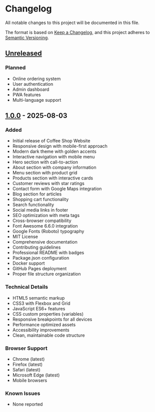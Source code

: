 # Changelog

All notable changes to this project will be documented in this file.

The format is based on [Keep a Changelog](https://keepachangelog.com/en/1.0.0/),
and this project adheres to [Semantic Versioning](https://semver.org/spec/v2.0.0.html).

## [Unreleased]

### Planned
- Online ordering system
- User authentication
- Admin dashboard
- PWA features
- Multi-language support

## [1.0.0] - 2025-08-03

### Added
- Initial release of Coffee Shop Website
- Responsive design with mobile-first approach
- Modern dark theme with golden accents
- Interactive navigation with mobile menu
- Hero section with call-to-action
- About section with company information
- Menu section with product grid
- Products section with interactive cards
- Customer reviews with star ratings
- Contact form with Google Maps integration
- Blog section for articles
- Shopping cart functionality
- Search functionality
- Social media links in footer
- SEO optimization with meta tags
- Cross-browser compatibility
- Font Awesome 6.6.0 integration
- Google Fonts (Roboto) typography
- MIT License
- Comprehensive documentation
- Contributing guidelines
- Professional README with badges
- Package.json configuration
- Docker support
- GitHub Pages deployment
- Proper file structure organization

### Technical Details
- HTML5 semantic markup
- CSS3 with Flexbox and Grid
- JavaScript ES6+ features
- CSS custom properties (variables)
- Responsive breakpoints for all devices
- Performance optimized assets
- Accessibility improvements
- Clean, maintainable code structure

### Browser Support
- Chrome (latest)
- Firefox (latest)
- Safari (latest)
- Microsoft Edge (latest)
- Mobile browsers

### Known Issues
- None reported

[Unreleased]: https://github.com/prabasajee/coffee-shop/compare/v1.0.0...HEAD
[1.0.0]: https://github.com/prabasajee/coffee-shop/releases/tag/v1.0.0
